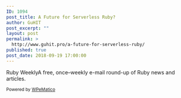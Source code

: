 ```yaml
---
ID: 1094
post_title: A Future for Serverless Ruby?
author: GuHIT
post_excerpt: ""
layout: post
permalink: >
  http://www.guhit.pro/a-future-for-serverless-ruby/
published: true
post_date: 2018-09-19 17:00:00
---
```

Ruby WeeklyA free, once&ndash;weekly e-mail round-up of Ruby news and articles.<p class="wpematico_credit"><small>Powered by <a href="http://www.wpematico.com" target="_blank">WPeMatico</a></small></p>